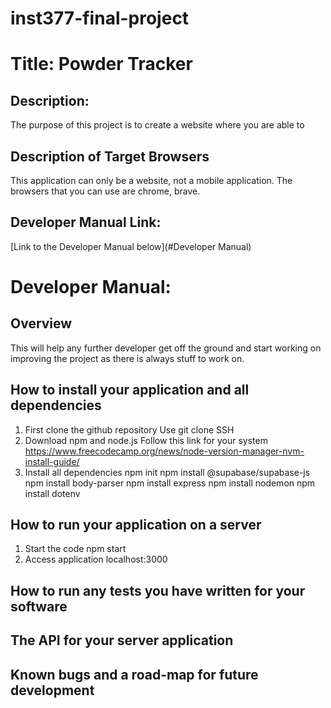 # inst377-final-project
# Title: Powder Tracker

## Description:
The purpose of this project is to create a website where you are able to 

## Description of Target Browsers
This application can only be a website, not a mobile application. The browsers that you can use are chrome, brave.

## Developer Manual Link:
[Link to the Developer Manual below](#Developer Manual)

# Developer Manual:
## Overview
This will help any further developer get off the ground and start working on improving the project as there is always stuff to work on.

## How to install your application and all dependencies
1. First clone the github repository
Use git clone SSH
2. Download npm and node.js
Follow this link for your system https://www.freecodecamp.org/news/node-version-manager-nvm-install-guide/ 
3. Install all dependencies
npm init
npm install @supabase/supabase-js
npm install body-parser
npm install express
npm install nodemon
npm install dotenv
## How to run your application on a server
1. Start the code
npm start
2. Access application
localhost:3000 

## How to run any tests you have written for your software

## The API for your server application

## Known bugs and a road-map for future development




